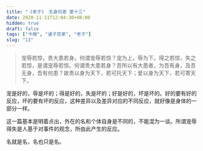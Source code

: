 ```yaml
---
title: "《老子》 无身何患 第十三"
date: 2020-11-11T12:04:30+08:00
hidden: true
draft: false
tags: ["卡揣", "诸子百家", "老子"]
slug: "13"
---
```


> 宠辱若惊，贵大患若身。何谓宠辱若惊？宠为上，辱为下。得之若惊，失之若惊，是谓宠辱若惊。何谓贵大患若身？吾所以有大患者，为吾有身，及吾无身，吾有何患？故贵以身为天下，若可托天下；爱以身为天下，若可寄天下。

宠是好的，辱是坏的；得是好的，失是坏的；好是好的，坏是坏的。好的要有好的反应，坏的要有坏的反应，这种差异以及差异对应的不同反应，就好像是身体的一部分一样。

这一篇基本是明着点出，外在的名和个体自身是不同的，不能混为一谈。所谓宠辱得失是人基于对事件的观念，所由此产生的反应。

名就是名，名也只是名。